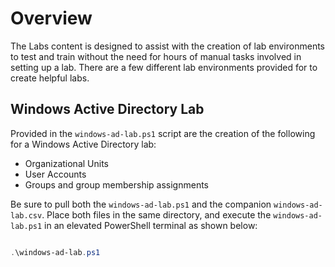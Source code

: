 # Overview

The Labs content is designed to assist with the creation of lab environments to test and train without the need for hours of manual tasks involved in setting up a lab. There are a few different lab environments provided for to create helpful labs.

## Windows Active Directory Lab

Provided in the `windows-ad-lab.ps1` script are the creation of the following for a Windows Active Directory lab:

- Organizational Units
- User Accounts
- Groups and group membership assignments

Be sure to pull both the `windows-ad-lab.ps1` and the companion `windows-ad-lab.csv`. Place both files in the same directory, and execute the `windows-ad-lab.ps1` in an elevated PowerShell terminal as shown below:

```powershell

.\windows-ad-lab.ps1

```